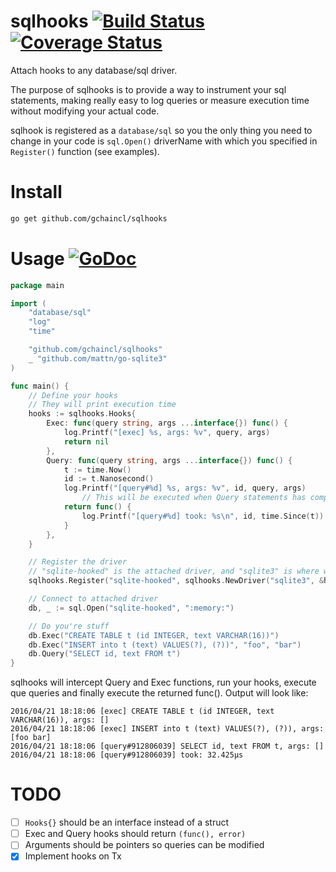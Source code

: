 # sqlhooks [![Build Status](https://travis-ci.org/gchaincl/sqlhooks.svg)](https://travis-ci.org/gchaincl/sqlhooks) [![Coverage Status](https://coveralls.io/repos/github/gchaincl/sqlhooks/badge.svg?branch=master)](https://coveralls.io/github/gchaincl/sqlhooks?branch=master)

Attach hooks to any database/sql driver.

The purpose of sqlhooks is to provide a way to instrument your sql statements, making really easy to log queries or measure execution time without modifying your actual code.

sqlhook is registered as a `database/sql` so you the only thing you need to change in your code is `sql.Open()` driverName with which you specified in `Register()` function (see examples).

# Install
```bash
go get github.com/gchaincl/sqlhooks
```

# Usage [![GoDoc](https://godoc.org/github.com/gchaincl/dotsql?status.svg)](https://godoc.org/github.com/gchaincl/sqlhooks)
```go
package main

import (
	"database/sql"
	"log"
	"time"

	"github.com/gchaincl/sqlhooks"
	_ "github.com/mattn/go-sqlite3"
)

func main() {
	// Define your hooks
	// They will print execution time
	hooks := sqlhooks.Hooks{
		Exec: func(query string, args ...interface{}) func() {
			log.Printf("[exec] %s, args: %v", query, args)
			return nil
		},
		Query: func(query string, args ...interface{}) func() {
			t := time.Now()
			id := t.Nanosecond()
			log.Printf("[query#%d] %s, args: %v", id, query, args)
				// This will be executed when Query statements has completed
			return func() {
				log.Printf("[query#%d] took: %s\n", id, time.Since(t))
			}
		},
	}

	// Register the driver
	// "sqlite-hooked" is the attached driver, and "sqlite3" is where we're attaching to
	sqlhooks.Register("sqlite-hooked", sqlhooks.NewDriver("sqlite3", &hooks))

	// Connect to attached driver
	db, _ := sql.Open("sqlite-hooked", ":memory:")

	// Do you're stuff
	db.Exec("CREATE TABLE t (id INTEGER, text VARCHAR(16))")
	db.Exec("INSERT into t (text) VALUES(?), (?))", "foo", "bar")
	db.Query("SELECT id, text FROM t")
}
```

sqlhooks will intercept Query and Exec functions, run your hooks, execute que queries and finally execute the returned func(). Output will look like:
```
2016/04/21 18:18:06 [exec] CREATE TABLE t (id INTEGER, text VARCHAR(16)), args: []
2016/04/21 18:18:06 [exec] INSERT into t (text) VALUES(?), (?)), args: [foo bar]
2016/04/21 18:18:06 [query#912806039] SELECT id, text FROM t, args: []
2016/04/21 18:18:06 [query#912806039] took: 32.425µs
```

# TODO
- [ ] `Hooks{}` should be an interface instead of a struct
- [ ] Exec and Query hooks should return `(func(), error)`
- [ ] Arguments should be pointers so queries can be modified
- [x] Implement hooks on Tx
